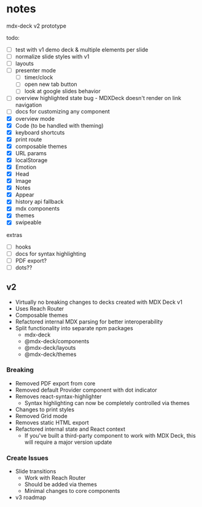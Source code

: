 # notes

mdx-deck v2 prototype

todo:

- [ ] test with v1 demo deck & multiple elements per slide
- [ ] normalize slide styles with v1
- [ ] layouts
- [ ] presenter mode
  - [ ] timer/clock
  - [ ] open new tab button
  - [ ] look at google slides behavior
- [ ] overview highlighted state bug - MDXDeck doesn't render on link navigation
- [ ] docs for customizing any component
- [x] overview mode
- [x] Code (to be handled with theming)
- [x] keyboard shortcuts
- [x] print route
- [x] composable themes
- [x] URL params
- [x] localStorage
- [x] Emotion
- [x] Head
- [x] Image
- [x] Notes
- [x] Appear
- [x] history api fallback
- [x] mdx components
- [x] themes
- [x] swipeable

extras

- [ ] hooks
- [ ] docs for syntax highlighting
- [ ] PDF export?
- [ ] dots??

## v2

- Virtually no breaking changes to decks created with MDX Deck v1
- Uses Reach Router
- Composable themes
- Refactored internal MDX parsing for better interoperability
- Split functionality into separate npm packages
  - mdx-deck
  - @mdx-deck/components
  - @mdx-deck/layouts
  - @mdx-deck/themes

### Breaking

- Removed PDF export from core
- Removed default Provider component with dot indicator
- Removes react-syntax-highlighter
  - Syntax highlighting can now be completely controlled via themes
- Changes to print styles
- Removed Grid mode
- Removes static HTML export
- Refactored internal state and React context
  - If you've built a third-party component to work with MDX Deck, this will require a major version update

### Create Issues

- Slide transitions
  - Work with Reach Router
  - Should be added via themes
  - Minimal changes to core components
- v3 roadmap
